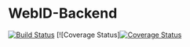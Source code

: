 # WebID-Backend
[![Build Status](https://travis-ci.com/LiamNCAT/WebID-Backend.svg?branch=master)](https://travis-ci.com/LiamNCAT/WebID-Backend)
[![Coverage Status][![Coverage Status](https://coveralls.io/repos/github/LiamNCAT/WebID-Backend/badge.svg?branch=master)](https://coveralls.io/github/LiamNCAT/WebID-Backend?branch=master)
